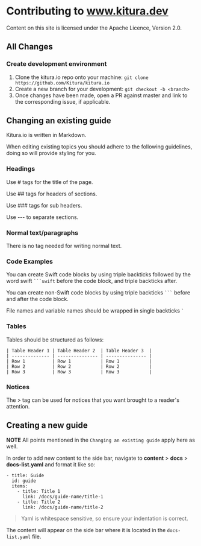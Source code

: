 # Contributing to www.kitura.dev

Content on this site is licensed under the Apache Licence, Version 2.0.

## All Changes

### Create development environment
1. Clone the kitura.io repo onto your machine:
	`git clone https://github.com/Kitura/kitura.io`
2. Create a new branch for your development:
	`git checkout -b <branch>`
3. Once changes have been made, open a PR against master and link to the corresponding issue, if applicable.

## Changing an existing guide

Kitura.io is written in Markdown.

When editing existing topics you should adhere to the following guidelines, doing so will provide styling for you.

### Headings

Use # tags for the title of the page.

Use ## tags for headers of sections.

Use ### tags for sub headers.

Use --- to separate sections.

### Normal text/paragraphs
There is no tag needed for writing normal text.

### Code Examples
You can create Swift code blocks by using triple backticks followed by the word swift <code>```swift</code> before the code block, and triple backticks after.


You can create non-Swift code blocks by using triple backticks <code>```</code> before and after the code block.

File names and variable names should be wrapped in single backticks <code>`</code>

### Tables
Tables should be structured as follows:
```
| Table Header 1 | Table Header 2  | Table Header 3  |
| -------------- | --------------- | --------------- |
| Row 1          | Row 1           | Row 1           |
| Row 2          | Row 2           | Row 2           |
| Row 3          | Row 3           | Row 3           |
```

### Notices

The > tag can be used for notices that you want brought to a reader's attention.

## Creating a new guide

**NOTE** All points mentioned in the `Changing an existing guide` apply here as well.

In order to add new content to the side bar, navigate to **content** > **docs** > **docs-list.yaml** and format it like so:

```
- title: Guide
  id: guide
  items:
    - title: Title 1
      link: /docs/guide-name/title-1
    - title: Title 2
      link: /docs/guide-name/title-2
```

>Yaml is whitespace sensitive, so ensure your indentation is correct.

The content will appear on the side bar where it is located in the `docs-list.yaml` file.
